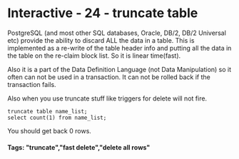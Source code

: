 



<style>
.pagebreak { page-break-before: always; }
.half { height: 200px; }
</style>








# Interactive - 24 - truncate table

PostgreSQL (and most other SQL databases, Oracle, DB/2, DB/2 Universal etc)
provide the ability to discard ALL the data in a table.     This is implemented
as a re-write of the table header info and putting all the data in the table
on the re-claim block list.  So it is linear time(fast).

Also it is a part of the Data Definition Language (not Data Manipulation)
so it often can not be used in a transaction.  It can not be rolled back
if the transaction fails.

Also when you use truncate stuff like triggers for delete will not fire.

```
truncate table name_list;
select count(1) from name_list;

```

You should get back 0 rows.

#### Tags: "truncate","fast delete","delete all rows"

